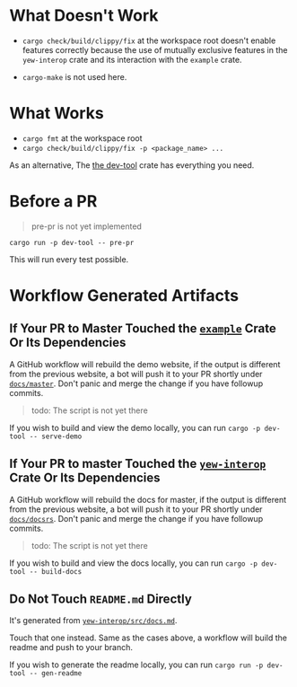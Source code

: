 # What Doesn't Work

- `cargo check/build/clippy/fix` at the workspace root doesn't enable features correctly because the use of mutually
  exclusive features in the `yew-interop` crate and its interaction with the `example` crate.

- `cargo-make` is not used here.

# What Works

- `cargo fmt` at the workspace root
- `cargo check/build/clippy/fix -p <package_name> ...`

As an alternative, The [the dev-tool](dev-tool/src/bin) crate has everything you need.

# Before a PR

> pre-pr is not yet implemented

`cargo run -p dev-tool -- pre-pr`

This will run every test possible.

# Workflow Generated Artifacts

## If Your PR to Master Touched the [`example`](example) Crate Or Its Dependencies

A GitHub workflow will rebuild the demo website, if the output is different from the previous website, a bot will push
it to your PR shortly under [`docs/master`](docs/master). Don't panic and merge the change if you have followup commits.

> todo: The script is not yet there

If you wish to build and view the demo locally, you can run `cargo -p dev-tool -- serve-demo`

## If Your PR to master Touched the [`yew-interop`](yew-interop) Crate Or Its Dependencies

A GitHub workflow will rebuild the docs for master, if the output is different from the previous website, a bot will
push it to your PR shortly under [`docs/docsrs`](docs/docsrs). Don't panic and merge the change if you have followup
commits.

> todo: The script is not yet there

If you wish to build and view the docs locally, you can run `cargo -p dev-tool -- build-docs`

## Do Not Touch `README.md` Directly

It's generated from [`yew-interop/src/docs.md`](yew-interop/src/docs.md).

Touch that one instead. 
Same as the cases above,
a workflow will build the readme and push to your branch.

If you wish to generate the readme locally, you can run `cargo run -p dev-tool -- gen-readme`

